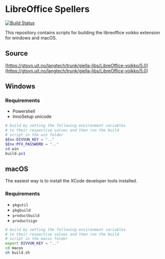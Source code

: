 # LibreOffice Spellers

[![Build Status](https://dev.azure.com/divvun/libreoffice/_apis/build/status/divvun.ci-libreoffice-spellers?branchName=master)](https://dev.azure.com/divvun/libreoffice/_build/latest?definitionId=1&branchName=master)

This repository contains scripts for building the libreoffice voikko extension for windows and macOS.

## Source
[https://gtsvn.uit.no/langtech/trunk/giella-libs/LibreOffice-voikko/5.0](https://gtsvn.uit.no/langtech/trunk/giella-libs/LibreOffice-voikko/5.0)

## Windows

### Requirements
* Powershell
* InnoSetup unicode

```powershell
# build by setting the following environment variables
# to their respective values and then run the build 
# script in the win folder
$Env:DIVVUN_KEY = ".."
$Env:PFX_PASSWORD = ".."
cd win
build.ps1
```

## macOS
The easiest way is to install the XCode developer tools installed.

### Requirements
* `pkgutil`
* `pkgbuild`
* `productbuild`
* `productsign`

```sh
# build by setting the following environment variables
# to their respective values and then run the build 
# script in the macos folder
export DIVVUN_KEY = ".."
cd macos
sh build.sh
```
